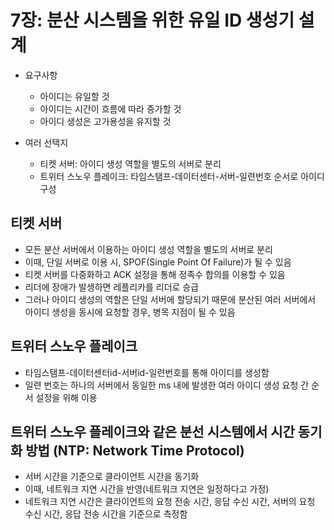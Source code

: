 # 7장: 분산 시스템을 위한 유일 ID 생성기 설계

* 요구사항
    * 아이디는 유일할 것
    * 아이디는 시간이 흐름에 따라 증가할 것
    * 아이디 생성은 고가용성을 유지할 것

* 여러 선택지
    * 티켓 서버: 아이디 생성 역할을 별도의 서버로 분리
    * 트위터 스노우 플레이크: 타임스탬프-데이터센터-서버-일련번호 순서로 아이디 구성

## 티켓 서버
* 모든 분산 서버에서 이용하는 아이디 생성 역할을 별도의 서버로 분리
* 이때, 단일 서버로 이용 시, SPOF(Single Point Of Failure)가 될 수 있음
* 티켓 서버를 다중화하고 ACK 설정을 통해 정족수 합의를 이용할 수 있음
* 리더에 장애가 발생하면 레플리카를 리더로 승급
* 그러나 아이디 생성의 역할은 단일 서버에 할당되기 때문에 분산된 여러 서버에서 아이디 생성을 동시에 요청할 경우, 병목 지점이 될 수 있음

## 트위터 스노우 플레이크
* 타임스탬프-데이터센터id-서버id-일련번호를 통해 아이디를 생성함
* 일련 번호는 하나의 서버에서 동일한 ms 내에 발생한 여러 아이디 생성 요청 간 순서 설정을 위해 이용

## 트위터 스노우 플레이크와 같은 분선 시스템에서 시간 동기화 방법 (NTP: Network Time Protocol)
* 서버 시간을 기준으로 클라이언트 시간을 동기화
* 이때, 네트워크 지연 시간을 반영(네트워크 지연은 일정하다고 가정)
* 네트워크 지연 시간은 클라이언트의 요청 전송 시간, 응답 수신 시간, 서버의 요청 수신 시간, 응답 전송 시간을 기준으로 측정함